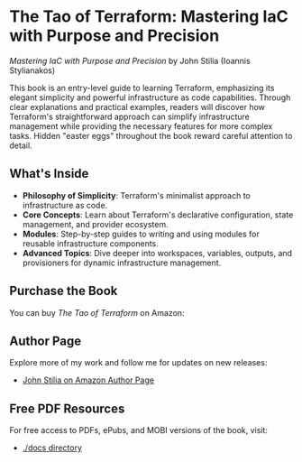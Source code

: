 # The Tao of Terraform: Mastering IaC with Purpose and Precision

*Mastering IaC with Purpose and Precision* by John Stilia (Ioannis Stylianakos)

This book is an entry-level guide to learning Terraform, emphasizing its elegant simplicity and powerful infrastructure as code capabilities. Through clear explanations and practical examples, readers will discover how Terraform's straightforward approach can simplify infrastructure management while providing the necessary features for more complex tasks. Hidden "easter eggs" throughout the book reward careful attention to detail.

## What's Inside

- **Philosophy of Simplicity**: Terraform's minimalist approach to infrastructure as code.
- **Core Concepts**: Learn about Terraform's declarative configuration, state management, and provider ecosystem.
- **Modules**: Step-by-step guides to writing and using modules for reusable infrastructure components.
- **Advanced Topics**: Dive deeper into workspaces, variables, outputs, and provisioners for dynamic infrastructure management.

## Purchase the Book

You can buy *The Tao of Terraform* on Amazon:

<!-- TODO  Update the links to the book when it's available -->
<!-- - [Amazon UK](https://www.amazon.co.uk/Tao-Terraform-Mastering-Infrastructure-Simplicity/dp/B0DTTTM3XG) -->

## Author Page

Explore more of my work and follow me for updates on new releases:

- [John Stilia on Amazon Author Page](https://www.amazon.com/author/john.stilia)

## Free PDF Resources

For free access to PDFs, ePubs, and MOBI versions of the book, visit:

- [./docs directory](./docs)
